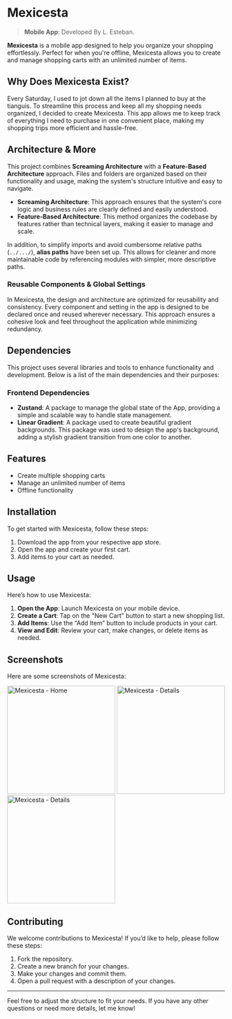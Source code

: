 # Mexicesta
>**Mobile App**: Developed By L. Esteban.

**Mexicesta** is a mobile app designed to help you organize your shopping effortlessly. Perfect for when you're offline, Mexicesta allows you to create and manage shopping carts with an unlimited number of items.

## Why Does Mexicesta Exist?

Every Saturday, I used to jot down all the items I planned to buy at the tianguis. To streamline this process and keep all my shopping needs organized, I decided to create Mexicesta. This app allows me to keep track of everything I need to purchase in one convenient place, making my shopping trips more efficient and hassle-free.

## Architecture & More

This project combines **Screaming Architecture** with a **Feature-Based Architecture** approach. Files and folders are organized based on their functionality and usage, making the system's structure intuitive and easy to navigate.

- **Screaming Architecture**: This approach ensures that the system's core logic and business rules are clearly defined and easily understood.
- **Feature-Based Architecture**: This method organizes the codebase by features rather than technical layers, making it easier to manage and scale.

In addition, to simplify imports and avoid cumbersome relative paths (`../.../`), **alias paths** have been set up. This allows for cleaner and more maintainable code by referencing modules with simpler, more descriptive paths.

### Reusable Components & Global Settings
In Mexicesta, the design and architecture are optimized for reusability and consistency. Every component and setting in the app is designed to be declared once and reused wherever necessary. This approach ensures a cohesive look and feel throughout the application while minimizing redundancy.

## Dependencies

This project uses several libraries and tools to enhance functionality and development. Below is a list of the main dependencies and their purposes:

### **Frontend Dependencies**

- **Zustand**: A package to manage the global state of the App, providing a simple and scalable way to handle state management.
- **Linear Gradient**: A package used to create beautiful gradient backgrounds. This package was used to design the app's background, adding a stylish gradient transition from one color to another.

## Features

- Create multiple shopping carts
- Manage an unlimited number of items
- Offline functionality

## Installation

To get started with Mexicesta, follow these steps:

1. Download the app from your respective app store.
2. Open the app and create your first cart.
3. Add items to your cart as needed.

## Usage

Here’s how to use Mexicesta:

1. **Open the App**: Launch Mexicesta on your mobile device.
2. **Create a Cart**: Tap on the "New Cart" button to start a new shopping list.
3. **Add Items**: Use the “Add Item” button to include products in your cart.
4. **View and Edit**: Review your cart, make changes, or delete items as needed.

## Screenshots

Here are some screenshots of Mexicesta:

<img src="https://github.com/user-attachments/assets/8e893de6-56f1-4c3d-a45d-1d4a9df376c4" width="250" alt="Mexicesta - Home">
<img src="https://github.com/user-attachments/assets/9bfb7ec7-5bb7-47b6-b478-b417968e9631" width="250" alt="Mexicesta - Details">
<img src="https://github.com/user-attachments/assets/f63a0f65-9f4e-4c62-82a7-dad5034cd9b3" width="250" alt="Mexicesta - Details">



## Contributing

We welcome contributions to Mexicesta! If you’d like to help, please follow these steps:

1. Fork the repository.
2. Create a new branch for your changes.
3. Make your changes and commit them.
4. Open a pull request with a description of your changes.

---

Feel free to adjust the structure to fit your needs. If you have any other questions or need more details, let me know!
